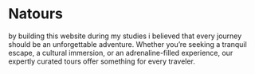 # Natours
by building this website during my studies i believed that every journey should be an unforgettable adventure. Whether you’re seeking a tranquil escape, a cultural immersion, or an adrenaline-filled experience, our expertly curated tours offer something for every traveler.
